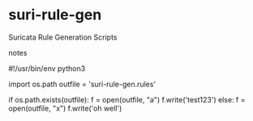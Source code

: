 # suri-rule-gen
Suricata Rule Generation Scripts


notes

#!/usr/bin/env python3

import os.path
outfile = 'suri-rule-gen.rules'

if os.path.exists(outfile):
    f = open(outfile, "a")
    f.write('test123')
else:
    f = open(outfile, "x")
    f.write('oh well')

